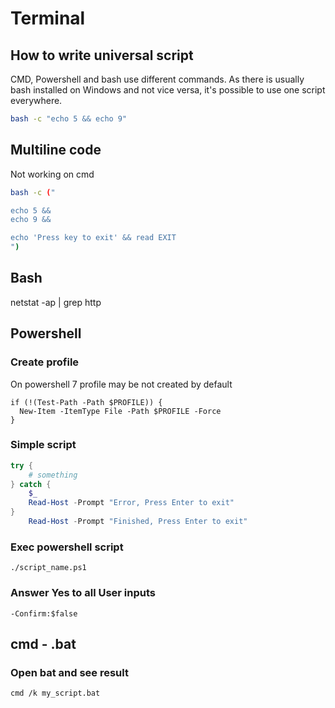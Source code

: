 # Terminal

## How to write universal script


CMD, Powershell and bash use different commands.
As there is usually bash installed on Windows and not vice versa, it's possible to use one script everywhere.

```bash
bash -c "echo 5 && echo 9"
```

## Multiline code

Not working on cmd

```bash
bash -c ("

echo 5 &&
echo 9 &&

echo 'Press key to exit' && read EXIT
")
```

## Bash

netstat -ap | grep http

## Powershell

### Create profile
On powershell 7 profile may be not created by default

    if (!(Test-Path -Path $PROFILE)) {
      New-Item -ItemType File -Path $PROFILE -Force
    }

### Simple script

```powershell
try {
    # something
} catch {
    $_
    Read-Host -Prompt "Error, Press Enter to exit"
}
    Read-Host -Prompt "Finished, Press Enter to exit"
```

### Exec powershell script

    ./script_name.ps1

### Answer Yes to all User inputs

    -Confirm:$false

## cmd - .bat

### Open bat and see result

    cmd /k my_script.bat